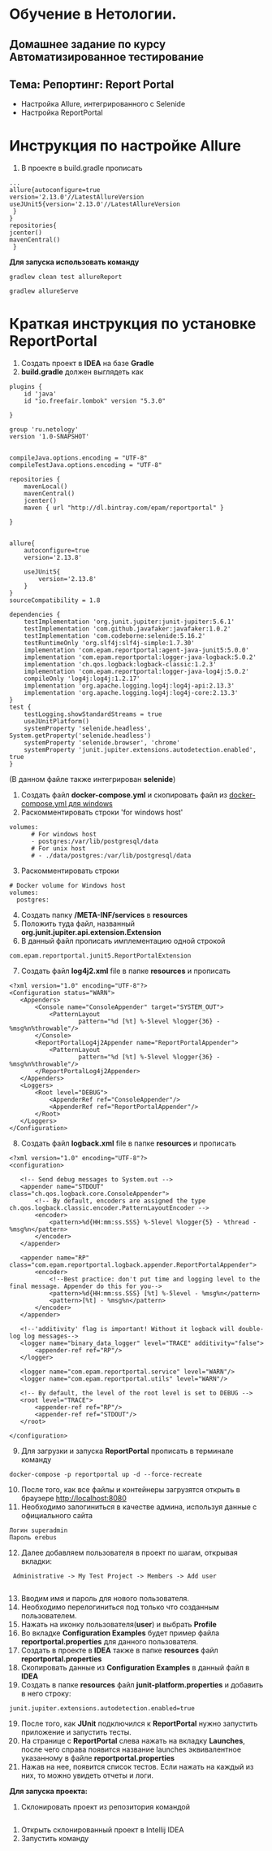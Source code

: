 # Обучение в Нетологии.

## Домашнее задание по курсу Автоматизированное тестирование

## Тема: Репортинг: Report Portal

- Настройка Allure, интегрированного с Selenide
- Настройка ReportPortal 

# Инструкция по настройке Allure
1. В проекте в build.gradle прописать  

``` plugins{id'java'id'io.qameta.allure'version'2.8.1'}
...
allure{autoconfigure=true
version='2.13.0'//LatestAllureVersion
useJUnit5{version='2.13.0'//LatestAllureVersion
 }
}
repositories{
jcenter()
mavenCentral()
 }
 ```
 
**Для запуска использовать команду**
```
gradlew clean test allureReport
```
``` 
gradlew allureServe
```

# Краткая инструкция по установке ReportPortal
1. Создать проект в **IDEA** на базе **Gradle**
1. **build.gradle** должен выглядеть как 

```
plugins {
    id 'java'
    id "io.freefair.lombok" version "5.3.0"
    
}

group 'ru.netology'
version '1.0-SNAPSHOT'


compileJava.options.encoding = "UTF-8"
compileTestJava.options.encoding = "UTF-8"

repositories {
    mavenLocal()
    mavenCentral()
    jcenter()
    maven { url "http://dl.bintray.com/epam/reportportal" }

}


allure{
    autoconfigure=true
    version='2.13.8'

    useJUnit5{
        version='2.13.8'
    }
}
sourceCompatibility = 1.8

dependencies {
    testImplementation 'org.junit.jupiter:junit-jupiter:5.6.1'
    testImplementation 'com.github.javafaker:javafaker:1.0.2'
    testImplementation 'com.codeborne:selenide:5.16.2'
    testRuntimeOnly 'org.slf4j:slf4j-simple:1.7.30'
    implementation 'com.epam.reportportal:agent-java-junit5:5.0.0'
    implementation 'com.epam.reportportal:logger-java-logback:5.0.2'
    implementation 'ch.qos.logback:logback-classic:1.2.3'
    implementation 'com.epam.reportportal:logger-java-log4j:5.0.2'
    compileOnly 'log4j:log4j:1.2.17'
    implementation 'org.apache.logging.log4j:log4j-api:2.13.3'
    implementation 'org.apache.logging.log4j:log4j-core:2.13.3'
}
test {
    testLogging.showStandardStreams = true
    useJUnitPlatform()
    systemProperty 'selenide.headless', System.getProperty('selenide.headless')
    systemProperty 'selenide.browser', 'chrome'
    systemProperty 'junit.jupiter.extensions.autodetection.enabled', true
}

```

(В данном файле также интегрирован **selenide**)

1. Создать файл **docker-compose.yml** и скопировать файл из [docker-compose.yml для windows](https://github.com/reportportal/reportportal/blob/master/docker-compose.yml) 
1. Раскомментировать строки 'for windows host'

```
volumes:
      # For windows host
      - postgres:/var/lib/postgresql/data
      # For unix host
      # - ./data/postgres:/var/lib/postgresql/data
 ```
    
3. Раскомментировать строки
    
```
# Docker volume for Windows host
volumes:
  postgres:
```

4. Создать папку  **/META-INF/services** в **resources**
5. Положить туда файл, названный **org.junit.jupiter.api.extension.Extension**
6. В данный файл прописать имплементацию одной строкой 

 ```
 com.epam.reportportal.junit5.ReportPortalExtension
 ```
 
 7. Создать файл **log4j2.xml** file в папке **resources** и прописать 
 
 ```
 <?xml version="1.0" encoding="UTF-8"?>
<Configuration status="WARN">
    <Appenders>
        <Console name="ConsoleAppender" target="SYSTEM_OUT">
            <PatternLayout
                    pattern="%d [%t] %-5level %logger{36} - %msg%n%throwable"/>
        </Console>
        <ReportPortalLog4j2Appender name="ReportPortalAppender">
            <PatternLayout
                    pattern="%d [%t] %-5level %logger{36} - %msg%n%throwable"/>
        </ReportPortalLog4j2Appender>
    </Appenders>
    <Loggers>
        <Root level="DEBUG">
            <AppenderRef ref="ConsoleAppender"/>
            <AppenderRef ref="ReportPortalAppender"/>
        </Root>
    </Loggers>
</Configuration>

```
 8. Создать файл **logback.xml** file в папке **resources** и прописать 
 
 ```
 <?xml version="1.0" encoding="UTF-8"?>
<configuration>

    <!-- Send debug messages to System.out -->
    <appender name="STDOUT" class="ch.qos.logback.core.ConsoleAppender">
        <!-- By default, encoders are assigned the type ch.qos.logback.classic.encoder.PatternLayoutEncoder -->
        <encoder>
            <pattern>%d{HH:mm:ss.SSS} %-5level %logger{5} - %thread - %msg%n</pattern>
        </encoder>
    </appender>

    <appender name="RP" class="com.epam.reportportal.logback.appender.ReportPortalAppender">
        <encoder>
            <!--Best practice: don't put time and logging level to the final message. Appender do this for you-->
            <pattern>%d{HH:mm:ss.SSS} [%t] %-5level - %msg%n</pattern>
            <pattern>[%t] - %msg%n</pattern>
        </encoder>
    </appender>

    <!--'additivity' flag is important! Without it logback will double-log log messages-->
    <logger name="binary_data_logger" level="TRACE" additivity="false">
        <appender-ref ref="RP"/>
    </logger>

    <logger name="com.epam.reportportal.service" level="WARN"/>
    <logger name="com.epam.reportportal.utils" level="WARN"/>

    <!-- By default, the level of the root level is set to DEBUG -->
    <root level="TRACE">
        <appender-ref ref="RP"/>
        <appender-ref ref="STDOUT"/>
    </root>

</configuration>

```

9. Для загрузки и запуска **ReportPortal** прописать в терминале команду 

```
docker-compose -p reportportal up -d --force-recreate
```

10. После того, как все файлы и контейнеры загрузятся открыть в браузере <http://localhost:8080>
11. Необходимо залогиниться в качестве админа, используя данные с официального сайта 

```
Логин superadmin
Пароль erebus

```

12. Далее добавляем пользователя в проект по шагам, открывая вкладки:

```
 Administrative -> My Test Project -> Members -> Add user
 
 ```
 13. Вводим имя и пароль для нового пользователя.
 14. Необходимо перелогиниться под только что созданным пользователем.
 15. Нажать на иконку пользователя(**user**) и выбрать **Profile**
 15. Во вкладке **Configuration Examples** будет пример файла **reportportal.properties** для данного пользователя.
 16. Создать в проекте в **IDEA** также в папке **resources** файл **reportportal.properties**
 17. Скопировать данные из **Configuration Examples** в данный файл в **IDEA**
 18. Создать в папке **resources** файл **junit-platform.properties** и добавить в него строку: 
 
  ```
 junit.jupiter.extensions.autodetection.enabled=true
 
  ```
  
 19. После того, как **JUnit** подключился к **ReportPortal** нужно запустить приложение и запустить тесты.
 20. На странице с **ReportPortal** слева нажать на вкладку **Launches**, после чего справа появится название launches эквивалентное указанному в файле **reportportal.properties**
 21. Нажав на нее, появится список тестов. Если нажать на каждый из них, то можно увидеть отчеты и логи.
 
 **Для запуска проекта:**
1. Склонировать проект из репозитория командой 

``` git clone https://github.com/IrinaVasilenko88/Allure-ReportPortal.git
``` 
1. Открыть склонированный проект в Intellij IDEA
1. Запустить команду 

```gradlew test
```
